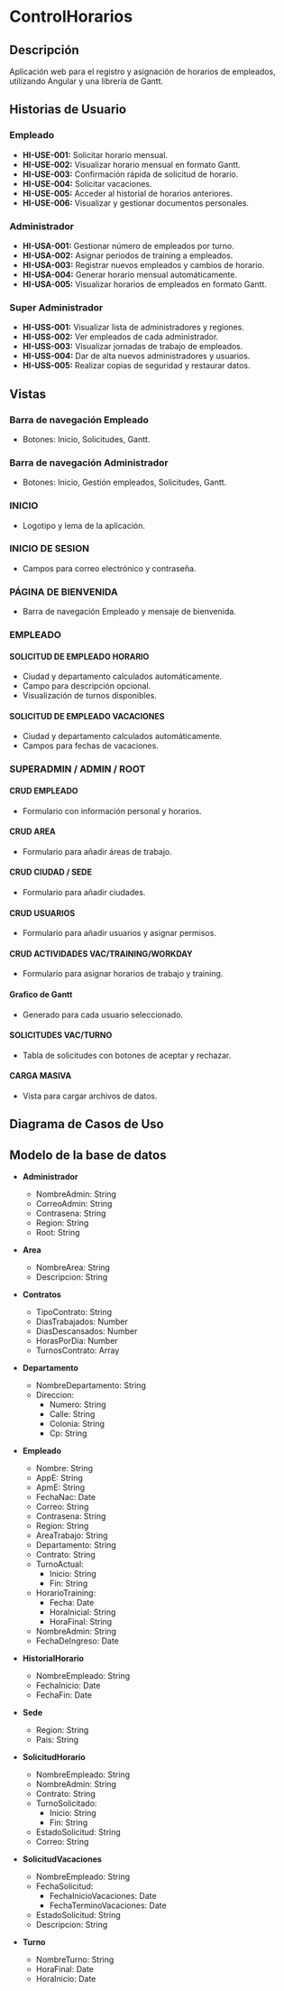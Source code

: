 # ControlHorarios

## Descripción
Aplicación web para el registro y asignación de horarios de empleados, utilizando Angular y una librería de Gantt.

## Historias de Usuario 

### Empleado

- **HI-USE-001:** Solicitar horario mensual.
- **HI-USE-002:** Visualizar horario mensual en formato Gantt.
- **HI-USE-003:** Confirmación rápida de solicitud de horario.
- **HI-USE-004:** Solicitar vacaciones.
- **HI-USE-005:** Acceder al historial de horarios anteriores.
- **HI-USE-006:** Visualizar y gestionar documentos personales.

### Administrador

- **HI-USA-001:** Gestionar número de empleados por turno.
- **HI-USA-002:** Asignar periodos de training a empleados.
- **HI-USA-003:** Registrar nuevos empleados y cambios de horario.
- **HI-USA-004:** Generar horario mensual automáticamente.
- **HI-USA-005:** Visualizar horarios de empleados en formato Gantt.

### Super Administrador

- **HI-USS-001:** Visualizar lista de administradores y regiones.
- **HI-USS-002:** Ver empleados de cada administrador.
- **HI-USS-003:** Visualizar jornadas de trabajo de empleados.
- **HI-USS-004:** Dar de alta nuevos administradores y usuarios.
- **HI-USS-005:** Realizar copias de seguridad y restaurar datos.

## Vistas

### Barra de navegación Empleado
- Botones: Inicio, Solicitudes, Gantt.

### Barra de navegación Administrador
- Botones: Inicio, Gestión empleados, Solicitudes, Gantt.

### INICIO
- Logotipo y lema de la aplicación.

### INICIO DE SESION
- Campos para correo electrónico y contraseña.

### PÁGINA DE BIENVENIDA
- Barra de navegación Empleado y mensaje de bienvenida.

### EMPLEADO

#### SOLICITUD DE EMPLEADO HORARIO 
- Ciudad y departamento calculados automáticamente.
- Campo para descripción opcional.
- Visualización de turnos disponibles.

#### SOLICITUD DE EMPLEADO VACACIONES 
- Ciudad y departamento calculados automáticamente.
- Campos para fechas de vacaciones.

### SUPERADMIN / ADMIN / ROOT

#### CRUD EMPLEADO 
- Formulario con información personal y horarios.

#### CRUD AREA 
- Formulario para añadir áreas de trabajo.

#### CRUD CIUDAD / SEDE 
- Formulario para añadir ciudades.

#### CRUD USUARIOS
- Formulario para añadir usuarios y asignar permisos.

#### CRUD ACTIVIDADES VAC/TRAINING/WORKDAY 
- Formulario para asignar horarios de trabajo y training.

#### Grafico de Gantt
- Generado para cada usuario seleccionado.

#### SOLICITUDES VAC/TURNO 
- Tabla de solicitudes con botones de aceptar y rechazar.

#### CARGA MASIVA 
- Vista para cargar archivos de datos.

## Diagrama de Casos de Uso

## Modelo de la base de datos

- **Administrador**
  - NombreAdmin: String
  - CorreoAdmin: String
  - Contrasena: String
  - Region: String
  - Root: String

- **Area**
  - NombreArea: String
  - Descripcion: String

- **Contratos**
  - TipoContrato: String
  - DiasTrabajados: Number
  - DiasDescansados: Number
  - HorasPorDia: Number
  - TurnosContrato: Array

- **Departamento**
  - NombreDepartamento: String
  - Direccion: 
    - Numero: String
    - Calle: String
    - Colonia: String
    - Cp: String

- **Empleado**
  - Nombre: String
  - AppE: String
  - ApmE: String
  - FechaNac: Date
  - Correo: String
  - Contrasena: String
  - Region: String
  - AreaTrabajo: String
  - Departamento: String
  - Contrato: String
  - TurnoActual: 
    - Inicio: String
    - Fin: String
  - HorarioTraining: 
    - Fecha: Date
    - HoraInicial: String
    - HoraFinal: String
  - NombreAdmin: String
  - FechaDeIngreso: Date

- **HistorialHorario**
  - NombreEmpleado: String
  - FechaInicio: Date
  - FechaFin: Date

- **Sede**
  - Region: String
  - Pais: String

- **SolicitudHorario**
  - NombreEmpleado: String
  - NombreAdmin: String
  - Contrato: String
  - TurnoSolicitado: 
    - Inicio: String
    - Fin: String
  - EstadoSolicitud: String
  - Correo: String

- **SolicitudVacaciones**
  - NombreEmpleado: String
  - FechaSolicitud: 
    - FechaInicioVacaciones: Date
    - FechaTerminoVacaciones: Date
  - EstadoSolicitud: String
  - Descripcion: String

- **Turno**
  - NombreTurno: String
  - HoraFinal: Date
  - HoraInicio: Date
